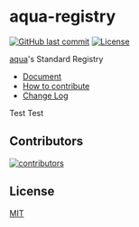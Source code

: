 # aqua-registry

[![GitHub last commit](https://img.shields.io/github/last-commit/aquaproj/aqua-registry.svg)](https://github.com/aquaproj/aqua-registry) [![License](http://img.shields.io/badge/license-mit-blue.svg?style=flat-square)](https://raw.githubusercontent.com/aquaproj/aqua-registry/main/LICENSE)

[aqua](https://aquaproj.github.io/)'s Standard Registry

- [Document](https://aquaproj.github.io/docs/products/aqua-registry)
- [How to contribute](https://aquaproj.github.io/docs/products/aqua-registry/contributing)
- [Change Log](https://github.com/aquaproj/aqua-registry/releases)

Test
Test

## Contributors

[![contributors](https://contrib.rocks/image?repo=aquaproj/aqua-registry)](https://github.com/aquaproj/aqua-registry/graphs/contributors)

## License

[MIT](LICENSE)
